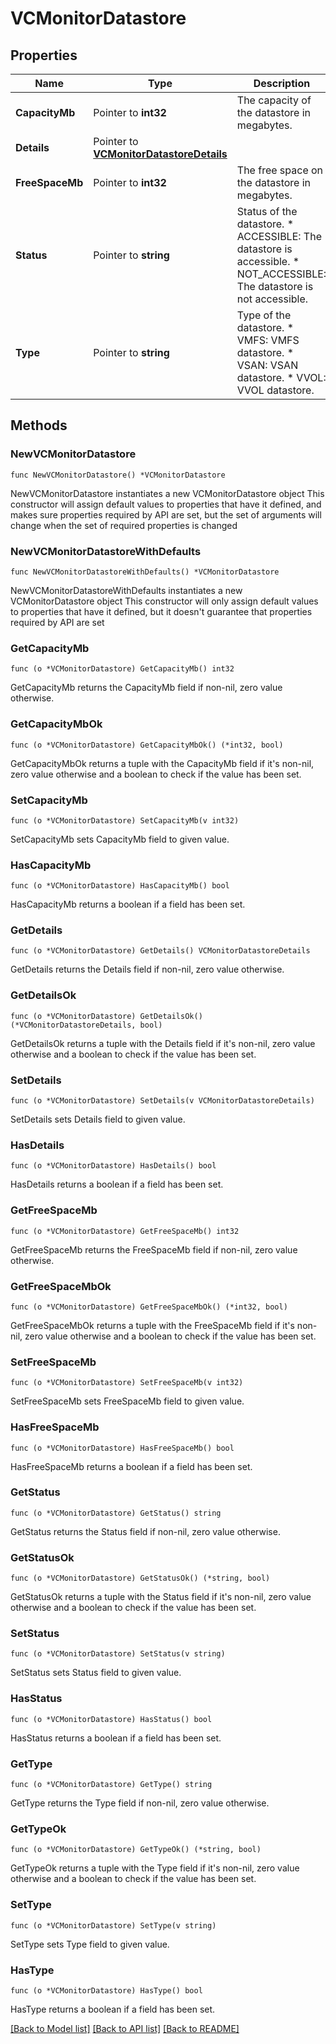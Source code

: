 # VCMonitorDatastore

## Properties

Name | Type | Description | Notes
------------ | ------------- | ------------- | -------------
**CapacityMb** | Pointer to **int32** | The capacity of the datastore in megabytes. | [optional] 
**Details** | Pointer to [**VCMonitorDatastoreDetails**](VCMonitorDatastoreDetails.md) |  | [optional] 
**FreeSpaceMb** | Pointer to **int32** | The free space on the datastore in megabytes. | [optional] 
**Status** | Pointer to **string** | Status of the datastore. * ACCESSIBLE: The datastore is accessible. * NOT_ACCESSIBLE: The datastore is not accessible. | [optional] 
**Type** | Pointer to **string** | Type of the datastore. * VMFS: VMFS datastore. * VSAN: VSAN datastore. * VVOL: VVOL datastore. | [optional] 

## Methods

### NewVCMonitorDatastore

`func NewVCMonitorDatastore() *VCMonitorDatastore`

NewVCMonitorDatastore instantiates a new VCMonitorDatastore object
This constructor will assign default values to properties that have it defined,
and makes sure properties required by API are set, but the set of arguments
will change when the set of required properties is changed

### NewVCMonitorDatastoreWithDefaults

`func NewVCMonitorDatastoreWithDefaults() *VCMonitorDatastore`

NewVCMonitorDatastoreWithDefaults instantiates a new VCMonitorDatastore object
This constructor will only assign default values to properties that have it defined,
but it doesn't guarantee that properties required by API are set

### GetCapacityMb

`func (o *VCMonitorDatastore) GetCapacityMb() int32`

GetCapacityMb returns the CapacityMb field if non-nil, zero value otherwise.

### GetCapacityMbOk

`func (o *VCMonitorDatastore) GetCapacityMbOk() (*int32, bool)`

GetCapacityMbOk returns a tuple with the CapacityMb field if it's non-nil, zero value otherwise
and a boolean to check if the value has been set.

### SetCapacityMb

`func (o *VCMonitorDatastore) SetCapacityMb(v int32)`

SetCapacityMb sets CapacityMb field to given value.

### HasCapacityMb

`func (o *VCMonitorDatastore) HasCapacityMb() bool`

HasCapacityMb returns a boolean if a field has been set.

### GetDetails

`func (o *VCMonitorDatastore) GetDetails() VCMonitorDatastoreDetails`

GetDetails returns the Details field if non-nil, zero value otherwise.

### GetDetailsOk

`func (o *VCMonitorDatastore) GetDetailsOk() (*VCMonitorDatastoreDetails, bool)`

GetDetailsOk returns a tuple with the Details field if it's non-nil, zero value otherwise
and a boolean to check if the value has been set.

### SetDetails

`func (o *VCMonitorDatastore) SetDetails(v VCMonitorDatastoreDetails)`

SetDetails sets Details field to given value.

### HasDetails

`func (o *VCMonitorDatastore) HasDetails() bool`

HasDetails returns a boolean if a field has been set.

### GetFreeSpaceMb

`func (o *VCMonitorDatastore) GetFreeSpaceMb() int32`

GetFreeSpaceMb returns the FreeSpaceMb field if non-nil, zero value otherwise.

### GetFreeSpaceMbOk

`func (o *VCMonitorDatastore) GetFreeSpaceMbOk() (*int32, bool)`

GetFreeSpaceMbOk returns a tuple with the FreeSpaceMb field if it's non-nil, zero value otherwise
and a boolean to check if the value has been set.

### SetFreeSpaceMb

`func (o *VCMonitorDatastore) SetFreeSpaceMb(v int32)`

SetFreeSpaceMb sets FreeSpaceMb field to given value.

### HasFreeSpaceMb

`func (o *VCMonitorDatastore) HasFreeSpaceMb() bool`

HasFreeSpaceMb returns a boolean if a field has been set.

### GetStatus

`func (o *VCMonitorDatastore) GetStatus() string`

GetStatus returns the Status field if non-nil, zero value otherwise.

### GetStatusOk

`func (o *VCMonitorDatastore) GetStatusOk() (*string, bool)`

GetStatusOk returns a tuple with the Status field if it's non-nil, zero value otherwise
and a boolean to check if the value has been set.

### SetStatus

`func (o *VCMonitorDatastore) SetStatus(v string)`

SetStatus sets Status field to given value.

### HasStatus

`func (o *VCMonitorDatastore) HasStatus() bool`

HasStatus returns a boolean if a field has been set.

### GetType

`func (o *VCMonitorDatastore) GetType() string`

GetType returns the Type field if non-nil, zero value otherwise.

### GetTypeOk

`func (o *VCMonitorDatastore) GetTypeOk() (*string, bool)`

GetTypeOk returns a tuple with the Type field if it's non-nil, zero value otherwise
and a boolean to check if the value has been set.

### SetType

`func (o *VCMonitorDatastore) SetType(v string)`

SetType sets Type field to given value.

### HasType

`func (o *VCMonitorDatastore) HasType() bool`

HasType returns a boolean if a field has been set.


[[Back to Model list]](../README.md#documentation-for-models) [[Back to API list]](../README.md#documentation-for-api-endpoints) [[Back to README]](../README.md)


